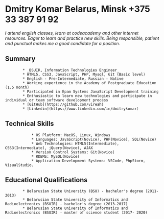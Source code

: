 # Dmitry Komar Belarus, Minsk +375 33 387 91 92
_I attend english classes, learn at codeacademy and other internet resources._
_Eager to learn and practice new skills. Being responsible, patient and punctual makes me a good candidate for a position._

## Summary   
            * _BSUIR, Information Technologies Engineer_
            * HTML5, CSS3, JavaScript, PHP, Mysql, Git (Basic level)
            * English - Pre-Intermediate, Russian - Native
            * Working experience in the Academy of Postgraduate Education (1.5 month)
            * Participated in Epam Systems JavaScript Development training
            * Enthusiastic to learn new technologies and participate in individual or team software development process
            * [GitHub](https://github.com/vireah)
            * [Linkedin](https://www.linkedin.com/in/dmitrykomar)

## Technical Skills  
                * OS Platform: MacOS, Linux, Windows
                * Languages: JavaScript(Novice), PHP(Novice), SQL(Novice)
                * Web Technologies: HTML5(Intermediate), CSS3(Intermediate), jQuery(Novice), AJAX
                * Version Control Systems: Git(Novice)
                * RDBMS: MySQL(Novice)
                * Application Development Systems: VSCode, PhpStorm, VisualStudio.

## Educational Qualifications
            * Belarusian State University (BSU) - bachelor's degree (2011-2013)
            * Belarusian State University of Informatics and Radioelectronics (BSUIR) - bachelor's degree (2013-2017)
            * Belarusian State University of Informatics and Radioelectronics (BSUIR) - master of science student (2017- 2020)

